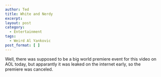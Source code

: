 ```yaml
---
author: Ted
title: White and Nerdy
excerpt:
layout: post
category:
  - Entertainment
tags:
  - Weird Al Yankovic
post_format: [ ]
---
```

Well, there was supposed to be a big world premiere event for this video on AOL today, but apparantly it was leaked on the internet early, so the premiere was canceled.